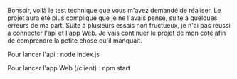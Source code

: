 Bonsoir, voilà le test technique que vous m'avez demandé de réaliser.
Le projet aura été plus compliqué que je ne l'avais pensé, suite à quelques erreurs de ma part.
Suite à plusieurs essais non fructueux, je n'ai pas reussi à connecter l'api et l'app Web.
Je vais continuer le projet de mon coté afin de comprendre la petite chose qu'il manquait.


Pour lancer l'api : node index.js

Pour lancer l'app Web (/client) : npm start
